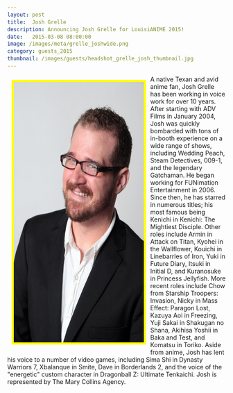 ```yaml
---
layout: post
title:  Josh Grelle
description: Announcing Josh Grelle for LouisiANIME 2015!
date:   2015-03-08 08:00:00
image: /images/meta/grelle_joshwide.png
category: guests_2015
thumbnail: /images/guests/headshot_grelle_josh_thumbnail.jpg
---
```



<a name="JoshGrelle"></a>
<a href="/images/guests/grelle_josh.jpg" data-lightbox="guests"><img class="img-responsive" src="/images/guests/grelle_josh.jpg" alt="Josh Grelle" width="300" height="600" style="border:5px solid yellow; float:left; margin:10px;"></a>

A native Texan and avid anime fan, Josh Grelle has been working in voice work for over 10 years. After starting with ADV Films in January 2004, Josh was quickly bombarded with tons of in-booth experience on a wide range of shows, including Wedding Peach, Steam Detectives, 009-1, and the legendary Gatchaman. He began working for FUNimation Entertainment in 2006. Since then, he has starred in numerous titles; his most famous being Kenichi in Kenichi: The Mightiest Disciple. Other roles include Armin in Attack on Titan, Kyohei in the Wallflower, Kouichi in Linebarrles of Iron, Yuki in Future Diary, Itsuki in Initial D, and Kuranosuke in Princess Jellyfish. More recent roles include Chow from Starship Troopers: Invasion, Nicky in Mass Effect: Paragon Lost, Kazuya Aoi in Freezing, Yuji Sakai in Shakugan no Shana, Akihisa Yoshii in Baka and Test, and Komatsu in Toriko. Aside from anime, Josh has lent his voice to a number of video games, including Sima Shi in Dynasty Warriors 7, Xbalanque in Smite, Dave in Borderlands 2, and the voice of the "energetic" custom character in Dragonball Z: Ultimate Tenkaichi.  Josh is represented by The Mary Collins Agency.
